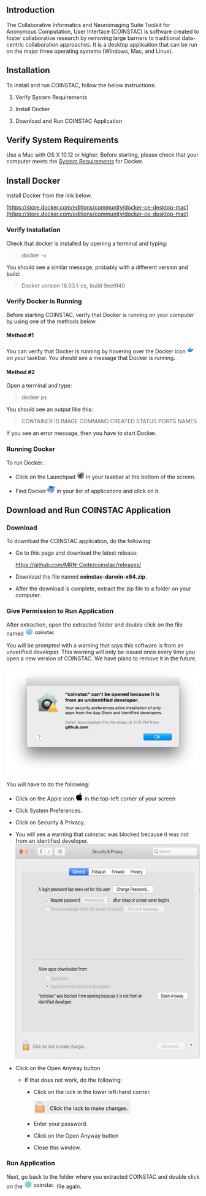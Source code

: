 Introduction
------------

The Collaborative Informatics and Neuroimaging Suite Toolkit for
Anonymous Computation, User Interface (COINSTAC) is software created to
foster collaborative research by removing large barriers to traditional
data-centric collaboration approaches. It is a desktop application that
can be run on the major three operating systems (Windows, Mac, and
Linux).

Installation
------------

To install and run COINSTAC, follow the below instructions:

1.  Verify System Requirements

2.  Install Docker

3.  Download and Run COINSTAC Application

Verify System Requirements
--------------------------

Use a Mac with OS X 10.12 or higher. Before starting, please check that
your computer meets the [System
Requirements](https://docs.docker.com/docker-for-mac/install/#what-to-know-before-you-install)
for Docker.

Install Docker
--------------

Install Docker from the link below.

[https://store.docker.com/editions/community/docker-ce-desktop-mac](https://store.docker.com/editions/community/docker-ce-desktop-mac)

### Verify Installation

Check that docker is installed by opening a terminal and typing:

> docker -v

You should see a similar message, probably with a different version and
build:

> Docker version 18.03.1-ce, build 9ee9f40

### Verify Docker is Running

Before starting COINSTAC, verify that Docker is running on your computer
by using one of the methods below.

#### Method \#1

You can verify that Docker is running by hovering over the Docker icon
<img src="https://github.com/trendscenter/coinstac-instructions/blob/markdown/install-mac/media/image1.png" width="20"
height="20"/> on your taskbar. You should see a message
that Docker is running.

#### Method \#2

Open a terminal and type:

> docker ps

You should see an output like this:

> CONTAINER ID IMAGE COMMAND CREATED STATUS PORTS NAMES

If you see an error message, then you have to start Docker.

### Running Docker

To run Docker:

-   Click on the Launchpad
    <img src="https://github.com/trendscenter/coinstac-instructions/blob/markdown/install-mac/media/image2.png" width="20" height="20"/> in your taskbar at the bottom of the screen.

-   Find Docker
    <img src="https://github.com/trendscenter/coinstac-instructions/blob/markdown/install-mac/media/image3.png" width="20" height="20"/> in your list of applications and click on it.

Download and Run COINSTAC Application
-------------------------------------

### Download

To download the COINSTAC application, do the following:

-   Go to this page and download the latest release:

    <https://github.com/MRN-Code/coinstac/releases/>

-   Download the file named **coinstac-darwin-x64.zip**.

-   After the download is complete, extract the zip file to a folder on
    your computer.

### Give Permission to Run Application

After extraction, open the extracted folder and double click on the file named
<img src="https://github.com/trendscenter/coinstac-instructions/blob/markdown/install-mac/media/image4.png" width="80" height="20"/>

You will be prompted with a warning that says this software is from an
unverified developer. This warning will only be issued once every time
you open a new version of COINSTAC. We have plans to remove it in the
future.

<img src="https://github.com/trendscenter/coinstac-instructions/blob/markdown/install-mac/media/image5.png" width="550" height="280"/>

You will have to do the following:

-   Click on the Apple icon <img src="https://github.com/trendscenter/coinstac-instructions/blob/markdown/install-mac/media/image6.png" width="20" height="20"/> in the top-left corner of your screen

-   Click System Preferences.

-   Click on Security & Privacy.

-   You will see a warning that coinstac was blocked because it was not from an identified developer.
    <img src="https://github.com/trendscenter/coinstac-instructions/blob/markdown/install-mac/media/image7.png" width="650" height="558"/> 


-   Click on the Open Anyway button

    -   If that does not work, do the following:

        -   Click on the lock in the lower left-hand corner.

            <img src="https://github.com/trendscenter/coinstac-instructions/blob/markdown/install-mac/media/image8.png" width="252" height="35"/> 

        -   Enter your password.

        -   Click on the Open Anyway button

        -   Close this window.

### Run Application

Next, go back to the folder where you extracted COINSTAC and double
click on the
<img src="https://github.com/trendscenter/coinstac-instructions/blob/markdown/install-mac/media/image4.png" width="82" height="22"/>  file again.
